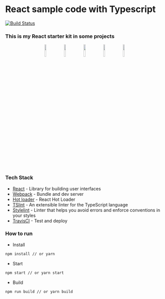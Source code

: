 # React sample code with Typescript
[![Build Status][build-badge]][build]
### This is my React starter kit in some projects

<div align="center">
  <img src="https://seeklogo.com/images/R/react-logo-7B3CE81517-seeklogo.com.png" width="10%" />
  &nbsp;
  <img src="https://webpack.js.org/d19378a95ebe6b15d5ddea281138dcf4.svg" width="10%" />
  &nbsp;
  <img src="https://devstickers.com/assets/img/pro/tzgi.png" width="10%" />
  &nbsp;
  <img src="https://seeklogo.com/images/S/stylelint-logo-631B4EAA36-seeklogo.com.png" width="10%" />
  &nbsp;
  <img src="https://travis-ci.com/images/logos/TravisCI-Mascot-1.png" width="10%" />
</div>

### Tech Stack
- [React][reactjs] - Library for building user interfaces
- [Webpack][webpack] - Bundle and dev server
- [Hot loader][react-hot-loader] - React Hot Loader
- [TSlint][tslint] - An extensible linter for the TypeScript language
- [Stylelint][stylelint] - Linter that helps you avoid errors and enforce conventions in your styles
- [TravisCI][travis-ci] - Test and deploy

### How to run
- Install
```bash
npm install // or yarn
```

- Start
```bash
npm start // or yarn start
```

- Build
```bash
npm run build // or yarn build
```
[reactjs]: https://reactjs.org
[webpack]: https://webpack.js.org
[react-hot-loader]: https://github.com/gaearon/react-hot-loader
[build-badge]: https://travis-ci.com/toanleviet95/react-sample-with-webpack.svg?branch=master
[tslint]: https://palantir.github.io/tslint
[stylelint]: https://stylelint.io
[travis-ci]: https://travis-ci.org
[build]: https://travis-ci.org/toanleviet95/react-sample-with-typescript